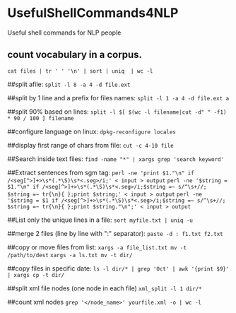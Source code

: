 # UsefulShellCommands4NLP
Useful shell commands for NLP people 


## count vocabulary in a corpus.
```cat files | tr ' ' '\n' | sort | uniq  | wc -l```

##split afile:
```split -l 8 -a 4 -d file.ext```

##split by 1 line and a prefix for files names: 
```split -l 1 -a 4 -d file.ext a```

##split 90% based on lines:
```split -l $[ $(wc -l filename|cut -d" " -f1) * 90 / 100 ] filename``` 

##configure language on linux:
```dpkg-reconfigure locales```


##display first range of chars from file:
```cut -c 4-10 file```

##Search inside text files:
```find -name "*" | xargs grep 'search keyword'```


##Extract sentences from sgm tag:
```perl -ne 'print $1."\n" if /<seg[^>]+>\s*(.*\S)\s*<.seg>/i;' < input > output```
```perl -ne '$string = $1."\n" if /<seg[^>]+>\s*(.*\S)\s*<.seg>/i;$string =~ s/^\s+//; $string =~ tr{\n}{ };print $string;' < input > output```
```perl -ne '$string = $1 if /<seg[^>]+>\s*(.*\S)\s*<.seg>/i;$string =~ s/^\s+//; $string =~ tr{\n}{ };print $string."\n";' < input > output```


##List only the unique lines in a file:
```sort myfile.txt | uniq -u```

##merge 2 files (line by line with ":" separator):
```paste -d : f1.txt f2.txt```

##copy or move files from list:
```xargs -a file_list.txt mv -t /path/to/dest```
```xargs -a ls.txt mv -t dir/```

##copy files in specific date: 
```ls -l dir/* | grep 'Oct' | awk '{print $9}' | xargs cp -t dir/```


##split xml file nodes (one node in each file)
```xml_split -l 1 dir/*```


##count xml nodes 
```grep '</node_name>' yourfile.xml -o | wc -l```


